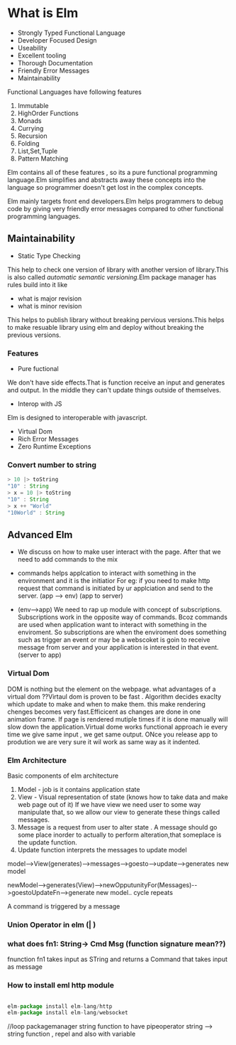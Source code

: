 
# What is Elm 

- Strongly Typed Functional Language
- Developer Focused Design
- Useability
- Excellent tooling
- Thorough Documentation
- Friendly Error Messages
- Maintainability

Functional Languages have following features

1. Immutable
2. HighOrder Functions
3. Monads
4. Currying
5. Recursion
6. Folding
7. List,Set,Tuple
8. Pattern Matching

Elm contains all of these features , so its a pure functional programming language.Elm simplifies and abstracts away these concepts into the language so programmer doesn't get lost in the complex concepts.

Elm mainly targets front end developers.Elm helps programmers to debug code by giving very friendly error messages compared to other functional programming languages.

## Maintainability

- Static Type Checking

This help to check one version of library with another version of library.This is also called *automatic semantic versioning*.Elm package manager has rules build into it like

- what is major revision
- what is minor revision

This helps to publish library without breaking pervious versions.This helps to make resuable library using elm and deploy without breaking the previous versions.


### Features

- Pure fuctional

We don't have side effects.That is function receive an input and generates and output. In the middle they can't update things outside of themselves.

- Interop with JS

Elm is designed to interoperable with javascript.

- Virtual Dom
- Rich Error Messages
- Zero Runtime Exceptions

### Convert number to string

```javascript
> 10 |> toString
"10" : String
> x = 10 |> toString
"10" : String
> x ++ "World"
"10World" : String

```

## Advanced Elm

- We discuss on how to make user interact with the page.
After that we need to add commands to the mix

- commands helps applcation to interact with something in the environment
and it is the initiatior
For eg: if you need to make http request that command is initiated by ur applciation and send to the server. (app --> env)
(app to server)

- (env-->app) We need to rap up module with concept of subscriptions. Subscriptions work in the opposite way of commands. Bcoz commands are used when application want to interact with something in the enviroment. So subscriptions are when the enviroment does something such as trigger an event or may be a webscoket is goin to receive message from server and your application is interested in that event.
(server to app)

### Virtual Dom

DOM is nothing but the element on the webpage. what advantages of a virtual dom ??Virtaul dom is proven to be fast . Algorithm decides exaclty which update to make and when to make them. this make rendering chenges becomes very fast.Efficicent as changes are done in one animation frame.
If page is rendered mutiple times if it is done manually will slow down the application.Virtual dome works functional approach ie every time we give same input , we get same output.
ONce you release app to prodution we are very sure it wil work as same way as it indented.

### Elm Architecture

Basic components of elm architecture

1. Model - job is it contains application state
2. View - Visual representation of state (knows how to take data and make web page out of it)
If we have view we need user to some way manipulate that, so we allow our view to generate these things called messages.
3. Message is a request from user to alter state . A message should go some place inorder to actually to perform alteration,that someplace is the update function.
4. Update function interprets the messages to update model


model-->View(generates)-->messages-->goesto-->update-->generates new model

newModel-->generates(View)-->newOpputunityFor(Messages)-->goestoUpdateFn-->generate new model..
cycle repeats

A command is triggered by a message

### Union Operator in elm (| )

### what does  fn1: String-> Cmd Msg (function signature mean??)

fnunction fn1 takes input as STring and returns a Command that takes input as message

### How to install eml http module

```javascript

elm-package install elm-lang/http 
elm-package install elm-lang/websocket

```

//loop
packagemanager
string
function to have pipeoperator
string --> string function , repel and also with variable